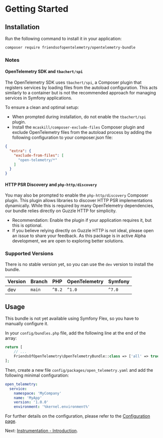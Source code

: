 # Getting Started

## Installation

Run the following command to install it in your application:

```bash
composer require friendsofopentelemetry/opentelemetry-bundle
```

### Notes

#### OpenTelemetry SDK and `tbachert/spi`

The OpenTelemetry SDK uses `tbachert/spi`, a Composer plugin that registers services by loading files from the autoload configuration. This acts similarly to a container but is not the recommended approach for managing services in Symfony applications.

To ensure a clean and optimal setup:

- When prompted during installation, do not enable the `tbachert/spi` plugin.
- Install the `mcaskill/composer-exclude-files` Composer plugin and exclude OpenTelemetry files from the autoload process by adding the following configuration to your composer.json file:

```json
{
  "extra": {
    "exclude-from-files": [
      "open-telemetry/*"
    ]
  }
}
```

#### HTTP PSR Discovery and `php-http/discovery`

You may also be prompted to enable the `php-http/discovery` Composer plugin. This plugin allows libraries to discover HTTP PSR implementations dynamically. While this is required by many OpenTelemetry dependencies, our bundle relies directly on Guzzle HTTP for simplicity.

- Recommendation: Enable the plugin if your application requires it, but this is optional.
- If you believe relying directly on Guzzle HTTP is not ideal, please open an issue to share your feedback. As this package is in active Alpha development, we are open to exploring better solutions.

### Supported Versions

There is no stable version yet, so you can use the `dev` version to install the bundle.

| Version | Branch | PHP    | OpenTelemetry | Symfony |
|---------|--------|--------|---------------|---------|
| dev     | `main` | `^8.2` | `^1.0`        | `^7.0`  |

## Usage

This bundle is not yet available using Symfony Flex, so you have to manually configure it.

In your `config/bundles.php` file, add the following line at the end of the array:

```php
return [
    // ...
    FriendsOfOpenTelemetry\OpenTelemetryBundle::class => ['all' => true],
];
```

Then, create a new file `config/packages/open_telemetry.yaml` and add the following minimal configuration:

```yaml
open_telemetry:
  service:
    namespace: 'MyCompany'
    name: 'MyApp'
    version: '1.0.0'
    environment: '%kernel.environment%'
```

For further details on the configuration, please refer to the [Configuration page](/user-guide/configuration.md).

Next: [Instrumentation - Introduction](/instrumentation/introduction.md).
